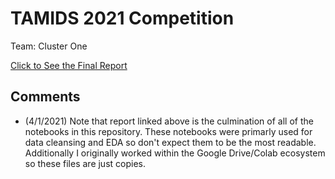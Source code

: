 # TAMIDS 2021 Competition

Team: Cluster One

[Click to See the Final Report](https://colab.research.google.com/drive/1hGbayKvhIGHC8vurnq371of2EW553b7k?usp=sharing) 

## Comments

- (4/1/2021) Note that report linked above is the culmination of all of the notebooks in this repository. These notebooks were primarly used for data cleansing and EDA so don't expect them to be the most readable. Additionally I originally worked within the Google Drive/Colab ecosystem so these files are just copies. 
